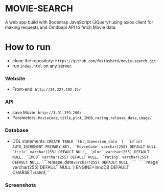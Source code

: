 # MOVIE-SEARCH
A web app build with Bootstrap JavaScript (JQuery) using axios client for making requests and Omdbapi API to fetch Movie data.
# How to run
+ clone the repository: ```https://github.com/festusbetd/movie-search.git```
+ run ```index.html``` on any server.

### Website
+ Front-end: ```http://34.227.192.15/```
### API
+ save Movie: ```http://3.91.159.200/```
+ Parameters: ```MovieCode,title,plot,IMDB,rating,release_date,image/```

### Database 
+ DDL statements: 
```CREATE TABLE `tbl_dimension_data` (```
 ``` `id`int AUTO_INCREMENT PRIMARY KEY,```
 ``` `MovieCode` varchar(255) DEFAULT NULL,```
 ``` `title` varchar(255) DEFAULT NULL,```
 ``` `plot` varchar(255) DEFAULT NULL,```
 ``` `IMDB` varchar(255) DEFAULT NULL,```
 ``` `rating` varchar(255) DEFAULT NULL,```
  ````release_date` varchar(255) DEFAULT NULL,```
 ``` `image` varchar(255) DEFAULT NULL```
```) ENGINE=InnoDB DEFAULT CHARSET=latin1;```

### Screenshots


